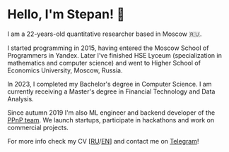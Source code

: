 # Hello, I'm Stepan! 👋

I am a 22-years-old quantitative researcher based in Moscow 🇷🇺.

I started programming in 2015, having entered the Moscow School of Programmers in Yandex. Later I’ve finished HSE Lyceum (specialization in mathematics and computer science) and went to Higher School of Economics University, Moscow, Russia.

In 2023, I completed my Bachelor's degree in Computer Science. I am currently receiving a Master's degree in Financial Technology and Data Analysis.

Since autumn 2019 I'm also ML engineer and backend developer of the [PPnP team](https://ppnp.me 'official team website'). We launch startups, participate in hackathons and work on commercial projects.

For more info check my CV [[RU](https://drive.google.com/file/d/1L-GqeLurX8R28J172sbl30QvXgmPjwXx/view?usp=sharing)/[EN](https://drive.google.com/file/d/1L-CwadXvQv8acJ70s2J7LaUxZWmYwDu3/view?usp=sharing)] and contact me on [Telegram](https://t.me/sd_denisoff)!
